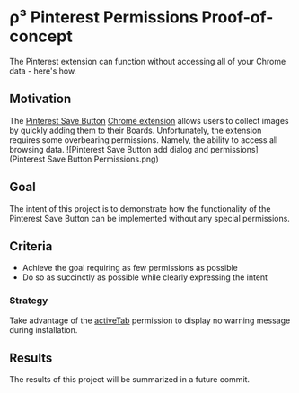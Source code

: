 # ρ³ Pinterest Permissions Proof-of-concept
The Pinterest extension can function without accessing all of your Chrome data - here's how.

## Motivation
The [Pinterest Save Button](https://about.pinterest.com/en/browser-button) [Chrome extension](https://chrome.google.com/webstore/detail/pinterest-save-button/gpdjojdkbbmdfjfahjcgigfpmkopogic) allows users to collect images by quickly adding them to their Boards. Unfortunately, the extension requires some overbearing permissions. Namely, the ability to access all browsing data.
![Pinterest Save Button add dialog and permissions](Pinterest Save Button Permissions.png)


## Goal
The intent of this project is to demonstrate how the functionality of the Pinterest Save Button can be implemented without any special permissions.

## Criteria
* Achieve the goal requiring as few permissions as possible
* Do so as succinctly as possible while clearly expressing the intent

### Strategy
Take advantage of the [activeTab](https://developer.chrome.com/extensions/activeTab) permission to display no warning message during installation.

## Results
The results of this project will be summarized in a future commit.
